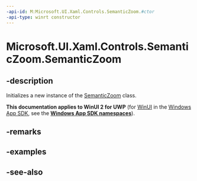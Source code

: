 ```yaml
---
-api-id: M:Microsoft.UI.Xaml.Controls.SemanticZoom.#ctor
-api-type: winrt constructor
---
```


<!-- Method syntax
public SemanticZoom()
-->

# Microsoft.UI.Xaml.Controls.SemanticZoom.SemanticZoom

## -description
Initializes a new instance of the [SemanticZoom](semanticzoom.md) class.

**This documentation applies to WinUI 2 for UWP** (for [WinUI](/windows/apps/winui/winui3/) in the [Windows App SDK](/windows/apps/windows-app-sdk/), see the **[Windows App SDK namespaces](/windows/windows-app-sdk/api/winrt/)**).

## -remarks

## -examples

## -see-also
